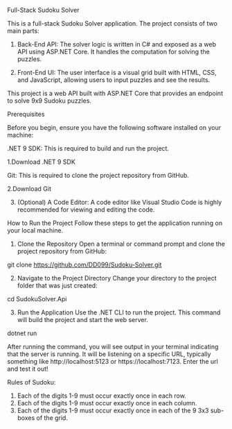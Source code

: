 Full-Stack Sudoku Solver

This is a full-stack Sudoku Solver application. The project consists of two main parts:

1. Back-End API: The solver logic is written in C# and exposed as a web API using ASP.NET Core. It handles the computation for solving the puzzles.

2. Front-End UI: The user interface is a visual grid built with HTML, CSS, and JavaScript, allowing users to input puzzles and see the results.

This project is a web API built with ASP.NET Core that provides an endpoint to solve 9x9 Sudoku puzzles.

Prerequisites

Before you begin, ensure you have the following software installed on your machine:

.NET 9 SDK: This is required to build and run the project.

1.Download .NET 9 SDK

Git: This is required to clone the project repository from GitHub.

2.Download Git

3. (Optional) A Code Editor: A code editor like Visual Studio Code is highly recommended for viewing and editing the code.

How to Run the Project
Follow these steps to get the application running on your local machine.

1. Clone the Repository
Open a terminal or command prompt and clone the project repository from GitHub:

git clone https://github.com/DD099/Sudoku-Solver.git

2. Navigate to the Project Directory
Change your directory to the project folder that was just created:

cd SudokuSolver.Api

3. Run the Application
Use the .NET CLI to run the project. This command will build the project and start the web server.

dotnet run

After running the command, you will see output in your terminal indicating that the server is running. It will be listening on a specific URL, typically something like http://localhost:5123 or https://localhost:7123. Enter the url and test it out!

Rules of Sudoku:
1. Each of the digits 1-9 must occur exactly once in each row.
2. Each of the digits 1-9 must occur exactly once in each column.
3. Each of the digits 1-9 must occur exactly once in each of the 9 3x3 sub-boxes of the grid.

